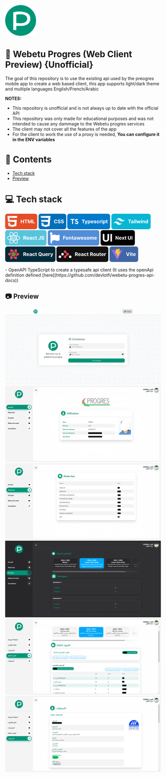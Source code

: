 <img height="100px" width="100px" src="https://github.com/devlotfi/webetu-progres-web-client/blob/main/github-assets/logo.svg">

# 📜 Webetu Progres (Web Client Preview) {Unofficial}

The goal of this repository is to use the existing api used by the preogres mobile app to create a web based client, this app supports light/dark theme and multiple languages English/French/Arabic

**NOTES:**

- This repository is unofficial and is not always up to date with the official API
- This repository was only made for educational purposes and was not intended to cause any dammage to the Webetu progres services
- The client may not cover all the features of the app
- For the client to work the use of a proxy is needed, **You can configure it in the ENV variables**

# 📌 Contents

- [Tech stack](#-tech-stack)
- [Preview](#-preview)

# 💻 Tech stack

<p float="left">
  <img height="50px" src="https://github.com/devlotfi/stack-icons/blob/main/icons/html.svg">
  <img height="50px" src="https://github.com/devlotfi/stack-icons/blob/main/icons/css.svg">
  <img height="50px" src="https://github.com/devlotfi/stack-icons/blob/main/icons/ts.svg">
  <img height="50px" src="https://github.com/devlotfi/stack-icons/blob/main/icons/tailwind.svg">
  <img height="50px" src="https://github.com/devlotfi/stack-icons/blob/main/icons/react.svg">
  <img height="50px" src="https://github.com/devlotfi/stack-icons/blob/main/icons/fontawesome.svg">
  <img height="50px" src="https://github.com/devlotfi/stack-icons/blob/main/icons/nextui.svg">
  <img height="50px" src="https://github.com/devlotfi/stack-icons/blob/main/icons/reactquery.svg">
  <img height="50px" src="https://github.com/devlotfi/stack-icons/blob/main/icons/react-router.svg">
  <img height="50px" src="https://github.com/devlotfi/stack-icons/blob/main/icons/vite.svg">
</p>
- OpenAPI TypeScript to create a typesafe api client (It uses the openApi definition defined [here](https://github.com/devlotfi/webetu-progres-api-docs))

## 📷 Preview

<img src="https://github.com/devlotfi/webetu-progres-web-client/blob/main/github-assets/preview-1.png">
<img src="https://github.com/devlotfi/webetu-progres-web-client/blob/main/github-assets/preview-2.png">
<img src="https://github.com/devlotfi/webetu-progres-web-client/blob/main/github-assets/preview-3.png">
<img src="https://github.com/devlotfi/webetu-progres-web-client/blob/main/github-assets/preview-4.png">
<img src="https://github.com/devlotfi/webetu-progres-web-client/blob/main/github-assets/preview-5.png">
<img src="https://github.com/devlotfi/webetu-progres-web-client/blob/main/github-assets/preview-6.png">
